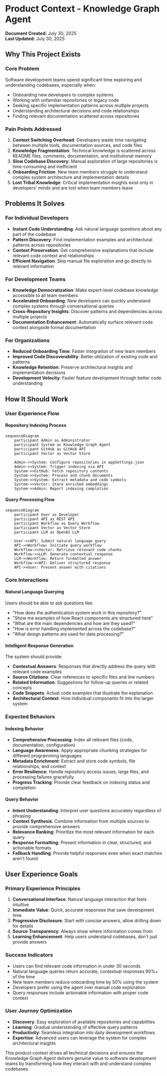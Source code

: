 # Product Context - Knowledge Graph Agent

**Document Created:** July 30, 2025  
**Last Updated:** July 30, 2025  

## Why This Project Exists

### Core Problem
Software development teams spend significant time exploring and understanding codebases, especially when:
- Onboarding new developers to complex systems
- Working with unfamiliar repositories or legacy code
- Seeking specific implementation patterns across multiple projects
- Understanding architectural decisions and code relationships
- Finding relevant documentation scattered across repositories

### Pain Points Addressed
1. **Context Switching Overhead**: Developers waste time navigating between multiple tools, documentation sources, and code files
2. **Knowledge Fragmentation**: Technical knowledge is scattered across README files, comments, documentation, and institutional memory
3. **Slow Codebase Discovery**: Manual exploration of large repositories is time-consuming and inefficient
4. **Onboarding Friction**: New team members struggle to understand complex system architecture and implementation details
5. **Lost Tribal Knowledge**: Critical implementation insights exist only in developers' minds and are lost when team members leave

## Problems It Solves

### For Individual Developers
- **Instant Code Understanding**: Ask natural language questions about any part of the codebase
- **Pattern Discovery**: Find implementation examples and architectural patterns across repositories
- **Context Preservation**: Get comprehensive explanations that include relevant code context and relationships
- **Efficient Navigation**: Skip manual file exploration and go directly to relevant information

### For Development Teams
- **Knowledge Democratization**: Make expert-level codebase knowledge accessible to all team members
- **Accelerated Onboarding**: New developers can quickly understand complex systems through conversational queries
- **Cross-Repository Insights**: Discover patterns and dependencies across multiple projects
- **Documentation Enhancement**: Automatically surface relevant code context alongside formal documentation

### For Organizations
- **Reduced Onboarding Time**: Faster integration of new team members
- **Improved Code Discoverability**: Better utilization of existing code and patterns
- **Knowledge Retention**: Preserve architectural insights and implementation decisions
- **Development Velocity**: Faster feature development through better code understanding

## How It Should Work

### User Experience Flow

#### Repository Indexing Process
```mermaid
sequenceDiagram
    participant Admin as Administrator
    participant System as Knowledge Graph Agent
    participant GitHub as GitHub API
    participant Vector as Vector Store
    
    Admin->>System: Configure repositories in appSettings.json
    Admin->>System: Trigger indexing via API
    System->>GitHub: Fetch repository contents
    System->>System: Process and chunk documents
    System->>System: Extract metadata and code symbols
    System->>Vector: Store enriched embeddings
    System->>Admin: Report indexing completion
```

#### Query Processing Flow
```mermaid
sequenceDiagram
    participant User as Developer
    participant API as REST API
    participant Workflow as Query Workflow
    participant Vector as Vector Store
    participant LLM as OpenAI LLM
    
    User->>API: Submit natural language query
    API->>Workflow: Initiate query workflow
    Workflow->>Vector: Retrieve relevant code chunks
    Workflow->>LLM: Generate contextual response
    LLM->>Workflow: Return formatted answer
    Workflow->>API: Deliver structured response
    API->>User: Present answer with citations
```

### Core Interactions

#### Natural Language Querying
Users should be able to ask questions like:
- "How does the authentication system work in this repository?"
- "Show me examples of how React components are structured here"
- "What are the main dependencies and how are they used?"
- "How is error handling implemented across the codebase?"
- "What design patterns are used for data processing?"

#### Intelligent Response Generation
The system should provide:
- **Contextual Answers**: Responses that directly address the query with relevant code examples
- **Source Citations**: Clear references to specific files and line numbers
- **Related Information**: Suggestions for follow-up queries or related concepts
- **Code Snippets**: Actual code examples that illustrate the explanation
- **Architectural Context**: How individual components fit into the larger system

### Expected Behaviors

#### Indexing Behavior
- **Comprehensive Processing**: Index all relevant files (code, documentation, configuration)
- **Language Awareness**: Apply appropriate chunking strategies for different programming languages
- **Metadata Enrichment**: Extract and store code symbols, file relationships, and context
- **Error Resilience**: Handle repository access issues, large files, and processing failures gracefully
- **Progress Tracking**: Provide clear feedback on indexing status and completion

#### Query Behavior
- **Intent Understanding**: Interpret user questions accurately regardless of phrasing
- **Context Synthesis**: Combine information from multiple sources to provide comprehensive answers
- **Relevance Ranking**: Prioritize the most relevant information for each query
- **Response Formatting**: Present information in clear, structured, and actionable formats
- **Fallback Handling**: Provide helpful responses even when exact matches aren't found

## User Experience Goals

### Primary Experience Principles
1. **Conversational Interface**: Natural language interaction that feels intuitive
2. **Immediate Value**: Quick, accurate responses that save development time
3. **Progressive Disclosure**: Start with concise answers, allow drilling down for details
4. **Source Transparency**: Always show where information comes from
5. **Learning Enhancement**: Help users understand codebases, don't just provide answers

### Success Indicators
- Users can find relevant code information in under 30 seconds
- Natural language queries return accurate, contextual responses 90%+ of the time
- New team members reduce onboarding time by 50% using the system
- Developers prefer using the agent over manual code exploration
- Query responses include actionable information with proper code context

### User Journey Optimization
- **Discovery**: Easy exploration of available repositories and capabilities
- **Learning**: Gradual understanding of effective query patterns
- **Productivity**: Seamless integration into daily development workflows
- **Expertise**: Advanced users can leverage the system for complex architectural insights

This product context drives all technical decisions and ensures the Knowledge Graph Agent delivers genuine value to software development teams by transforming how they interact with and understand complex codebases.
